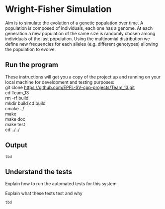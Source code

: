 # Wright-Fisher Simulation
Aim is to simulate the evolution of a genetic population over time. A population is composed of individuals, each one has a genome. At each generation a new population of the same size is randomly chosen among individuals of the last population. Using the multinomial distribution we define new frequencies for each alleles (e.g. different genotypes) allowing the population to evolve.

## Run the program
These instructions will get you a copy of the project up and running on your local machine for development and testing purposes:   
git clone https://github.com/EPFL-SV-cpp-projects/Team_13.git   
cd Team_13  
rm -rf build   
mkdir build cd build   
cmake ../   
make   
make doc   
make test   
cd ../../  

## Output

```
tbd
```

## Understand the tests

Explain how to run the automated tests for this system

Explain what these tests test and why

```
tbd
```
